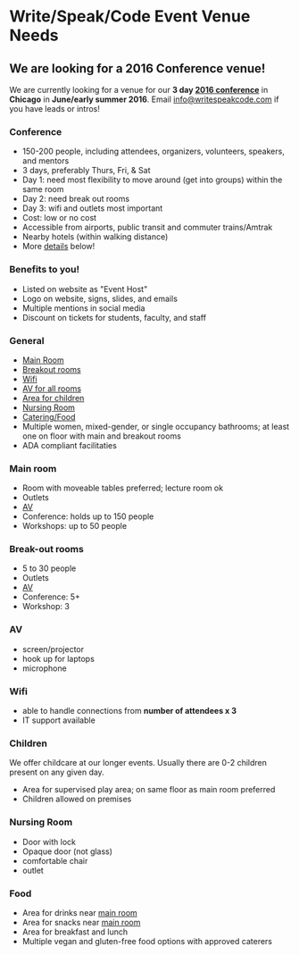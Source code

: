 # Write/Speak/Code Event Venue Needs

## We are looking for a 2016 Conference venue!
We are currently looking for a venue for our **3 day [2016 conference](#conference)** in **Chicago** in **June/early summer 2016**.  Email [info@writespeakcode.com](mailto:info@writespeakcode.com) if you have leads or intros!

### Conference

- 150-200 people, including attendees, organizers, volunteers, speakers, and mentors
- 3 days, preferably Thurs, Fri, & Sat
- Day 1: need most flexibility to move around (get into groups) within the same room
- Day 2: need break out rooms
- Day 3: wifi and outlets most important
- Cost: low or no cost
- Accessible from airports, public transit and commuter trains/Amtrak
- Nearby hotels (within walking distance)
- More [details](#general) below!

### Benefits to you!

- Listed on website as "Event Host"
- Logo on website, signs, slides, and emails
- Multiple mentions in social media
- Discount on tickets for students, faculty, and staff

### General

- [Main Room](#main-room)
- [Breakout rooms](#breakout-out-rooms)
- [Wifi](#wifi)
- [AV for all rooms](#av)
- [Area for children](#children)
- [Nursing Room](#nursing-room)
- [Catering/Food](#food)
- Multiple women, mixed-gender, or single occupancy bathrooms; at least one on floor with main and breakout rooms
- ADA compliant facilitaties


### Main room

- Room with moveable tables preferred; lecture room ok
- Outlets
- [AV](#av)
- Conference: holds up to 150 people
- Workshops: up to 50 people


### Break-out rooms

- 5 to 30 people
- Outlets
- [AV](#av)
- Conference: 5+ 
- Workshop: 3

### AV

- screen/projector
- hook up for laptops
- microphone

### Wifi

- able to handle connections from **number of attendees x 3**
- IT support available

### Children
We offer childcare at our longer events.  Usually there are 0-2 children present on any given day.

- Area for supervised play area; on same floor as main room preferred
- Children allowed on premises

### Nursing Room

- Door with lock
- Opaque door (not glass)
- comfortable chair
- outlet

### Food

- Area for drinks near [main room](#main-room)
- Area for snacks near [main room](#main-room)
- Area for breakfast and lunch
- Multiple vegan and gluten-free food options with approved caterers


  
